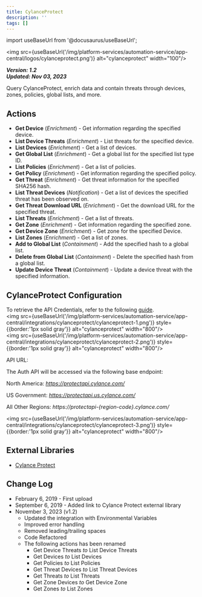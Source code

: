 ```yaml
---
title: CylanceProtect
description: ''
tags: []
---
```

import useBaseUrl from '@docusaurus/useBaseUrl';

<img src={useBaseUrl('/img/platform-services/automation-service/app-central/logos/cylanceprotect.png')} alt="cylanceprotect" width="100"/>

***Version: 1.2  
Updated: Nov 03, 2023***

Query CylanceProtect, enrich data and contain threats through devices, zones, policies, global lists, and more.

## Actions

* **Get Device** (*Enrichment*) - Get information regarding the specified device.
* **List Device Threats** (*Enrichment*) - List threats for the specified device.
* **List Devices** (*Enrichment*) - Get a list of devices.
* **Get Global List** (*Enrichment*) - Get a global list for the specified list type ID.
* **List Policies** (*Enrichment*) - Get a list of policies.
* **Get Policy** (*Enrichment*) - Get information regarding the specified policy.
* **Get Threat** (*Enrichment*) - Get threat information for the specified SHA256 hash.
* **List Threat Devices** (*Notification*) - Get a list of devices the specified threat has been observed on.
* **Get Threat Download URL** (*Enrichment*) - Get the download URL for the specified threat.
* **List Threats** (*Enrichment*) - Get a list of threats.
* **Get Zone** (*Enrichment*) - Get information regarding the specified zone.
* **Get Device Zone** (*Enrichment*) - Get zone for the specified Device.
* **List Zones** (*Enrichment*) - Get a list of zones.
* **Add to Global List** (*Containment*) - Add the specified hash to a global list.
* **Delete from Global List** (*Containment*) - Delete the specified hash from a global list.
* **Update Device Threat** (*Containment*) - Update a device threat with the specified information.

## CylanceProtect Configuration

To retrieve the API Credentials, refer to the following [guide](https://docs.blackberry.com/en/unified-endpoint-security/blackberry-ues/Cylance-API-user-guide/Application_Management/To_Add_an_Application).<br/><img src={useBaseUrl('/img/platform-services/automation-service/app-central/integrations/cylanceprotect/cylanceprotect-1.png')} style={{border:'1px solid gray'}} alt="cylanceprotect" width="800"/><br/><img src={useBaseUrl('/img/platform-services/automation-service/app-central/integrations/cylanceprotect/cylanceprotect-2.png')} style={{border:'1px solid gray'}} alt="cylanceprotect" width="800"/>

API URL:

The Auth API will be accessed via the following base endpoint: 

North America: *https://protectapi.cylance.com/*

US Government: *https://protectapi.us.cylance.com/*

All Other Regions: *https://protectapi-{region-code}.cylance.com/*

<img src={useBaseUrl('/img/platform-services/automation-service/app-central/integrations/cylanceprotect/cylanceprotect-3.png')} style={{border:'1px solid gray'}} alt="cylanceprotect" width="800"/>

## External Libraries

* [Cylance Protect](https://github.com/jpadilla/pyjwt/blob/master/LICENSE)

## Change Log

* February 6, 2019 - First upload
* September 6, 2019 - Added link to Cylance Protect external library
* November 3, 2023 (v1.2)
	+ Updated the integration with Environmental Variables
	+ Improved error handling
	+ Removed leading/trailing spaces
	+ Code Refactored
	+ The following actions has been renamed
		- Get Device Threats *to* List Device Threats
		- Get Devices *to* List Devices
		- Get Policies *to* List Policies
		- Get Threat Devices *to* List Threat Devices
		- Get Threats *to* List Threats
		- Get Zone Devices *to* Get Device Zone
		- Get Zones *to* List Zones
